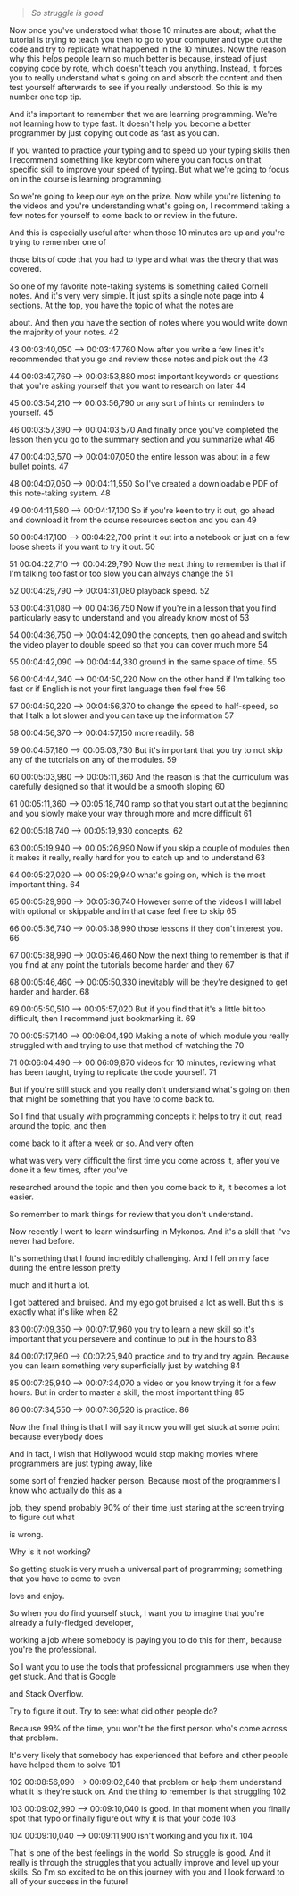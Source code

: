 > _So struggle is good_

Now once you've understood what those 10 minutes are about; what the tutorial is trying to teach you
then to go to your computer and type out the code and try to replicate what happened in the 10 minutes.
Now the reason why this helps people learn so much better is because, instead of just copying code by
rote, which doesn't teach you anything.
Instead, it forces you to really understand what's going on and absorb the content and then test yourself
afterwards to see if you really understood.
So this is my number one top tip.

And it's important to remember that we are learning programming. We're not learning how to type fast. It
doesn't help you become a better programmer by just copying out code as fast as you can.

If you wanted to practice your typing and to speed up your typing skills then I recommend something
like keybr.com where you can focus on that specific skill to improve your speed of typing.
But what we're going to focus on in the course is learning programming.

So we're going to keep our eye on the prize.
Now while you're listening to the videos and you're understanding what's going on, I recommend taking
a few notes for yourself to come back to or review in the future.

And this is especially useful after when those 10 minutes are up and you're trying to remember one of

those bits of code that you had to type and what was the theory that was covered.

So one of my favorite note-taking systems is something called Cornell notes. And it's very very simple.
It just splits a single note page into 4 sections. At the top, you have the topic of what the notes are

about. And then you have the section of notes where you would write down the majority of your notes.
42

43
00:03:40,050 --> 00:03:47,760
Now after you write a few lines it's recommended that you go and review those notes and pick out the
43

44
00:03:47,760 --> 00:03:53,880
most important keywords or questions that you're asking yourself that you want to research on later
44

45
00:03:54,210 --> 00:03:56,790
or any sort of hints or reminders to yourself.
45

46
00:03:57,390 --> 00:04:03,570
And finally once you've completed the lesson then you go to the summary section and you summarize what
46

47
00:04:03,570 --> 00:04:07,050
the entire lesson was about in a few bullet points.
47

48
00:04:07,050 --> 00:04:11,550
So I've created a downloadable PDF of this note-taking system.
48

49
00:04:11,580 --> 00:04:17,100
So if you're keen to try it out, go ahead and download it from the course resources section and you can
49

50
00:04:17,100 --> 00:04:22,700
print it out into a notebook or just on a few loose sheets if you want to try it out.
50

51
00:04:22,710 --> 00:04:29,790
Now the next thing to remember is that if I'm talking too fast or too slow you can always change the
51

52
00:04:29,790 --> 00:04:31,080
playback speed.
52

53
00:04:31,080 --> 00:04:36,750
Now if you're in a lesson that you find particularly easy to understand and you already know most of
53

54
00:04:36,750 --> 00:04:42,090
the concepts, then go ahead and switch the video player to double speed so that you can cover much more
54

55
00:04:42,090 --> 00:04:44,330
ground in the same space of time.
55

56
00:04:44,340 --> 00:04:50,220
Now on the other hand if I'm talking too fast or if English is not your first language then feel free
56

57
00:04:50,220 --> 00:04:56,370
to change the speed to half-speed, so that I talk a lot slower and you can take up the information
57

58
00:04:56,370 --> 00:04:57,150
more readily.
58

59
00:04:57,180 --> 00:05:03,730
But it's important that you try to not skip any of the tutorials on any of the modules.
59

60
00:05:03,980 --> 00:05:11,360
And the reason is that the curriculum was carefully designed so that it would be a smooth sloping
60

61
00:05:11,360 --> 00:05:18,740
ramp so that you start out at the beginning and you slowly make your way through more and more difficult
61

62
00:05:18,740 --> 00:05:19,930
concepts.
62

63
00:05:19,940 --> 00:05:26,990
Now if you skip a couple of modules then it makes it really, really hard for you to catch up and to understand
63

64
00:05:27,020 --> 00:05:29,940
what's going on, which is the most important thing.
64

65
00:05:29,960 --> 00:05:36,740
However some of the videos I will label with optional or skippable and in that case feel free to skip
65

66
00:05:36,740 --> 00:05:38,990
those lessons if they don't interest you.
66

67
00:05:38,990 --> 00:05:46,460
Now the next thing to remember is that if you find at any point the tutorials become harder and they
67

68
00:05:46,460 --> 00:05:50,330
inevitably will be they're designed to get harder and harder.
68

69
00:05:50,510 --> 00:05:57,020
But if you find that it's a little bit too difficult, then I recommend just bookmarking it.
69

70
00:05:57,140 --> 00:06:04,490
Making a note of which module you really struggled with and trying to use that method of watching the
70

71
00:06:04,490 --> 00:06:09,870
videos for 10 minutes, reviewing what has been taught, trying to replicate the code yourself.
71

But if you're still stuck and you really don't understand what's going on then that might be something
that you have to come back to.

So I find that usually with programming concepts it helps to try it out, read around the topic, and then

come back to it after a week or so. And very often

what was very very difficult the first time you come across it, after you've done it a few times, after you've

researched around the topic and then you come back to it, it becomes a lot easier.

So remember to mark things for review that you don't understand.

Now recently I went to learn windsurfing in Mykonos. And it's a skill that I've never had before.

It's something that I found incredibly challenging. And I fell on my face during the entire lesson pretty

much and it hurt a lot.

I got battered and bruised. And my ego got bruised a lot as well. But this is exactly what it's like when
82

83
00:07:09,350 --> 00:07:17,960
you try to learn a new skill so it's important that you persevere and continue to put in the hours to
83

84
00:07:17,960 --> 00:07:25,940
practice and to try and try again. Because you can learn something very superficially just by watching
84

85
00:07:25,940 --> 00:07:34,070
a video or you know trying it for a few hours. But in order to master a skill, the most important thing
85

86
00:07:34,550 --> 00:07:36,520
is practice.
86

Now the final thing is that I will say it now you will get stuck at some point because everybody does

And in fact, I wish that Hollywood would stop making movies where programmers are just typing away, like

some sort of frenzied hacker person. Because most of the programmers I know who actually do this as a

job, they spend probably 90% of their time just staring at the screen trying to figure out what

is wrong.

Why is it not working?

So getting stuck is very much a universal part of programming; something that you have to come to even

love and enjoy.

So when you do find yourself stuck, I want you to imagine that you're already a fully-fledged developer,

working a job where somebody is paying you to do this for them, because you're the professional.

So I want you to use the tools that professional programmers use when they get stuck. And that is Google

and Stack Overflow.

Try to figure it out. Try to see: what did other people do?

Because 99% of the time, you won't be the first person who's come across that problem.

It's very likely that somebody has experienced that before and other people have helped them to solve
101

102
00:08:56,090 --> 00:09:02,840
that problem or help them understand what it is they're stuck on. And the thing to remember is that struggling
102

103
00:09:02,990 --> 00:09:10,040
is good. In that moment when you finally spot that typo or finally figure out why it is that your code
103

104
00:09:10,040 --> 00:09:11,900
isn't working and you fix it.
104

That is one of the best feelings in the world. So struggle is good. And it really is through the struggles
that you actually improve and level up your skills.
So I'm so excited to be on this journey with you and I look forward to all of your success in the future!
